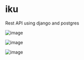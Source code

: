 # iku
Rest API using django and postgres

![image](https://user-images.githubusercontent.com/67866005/116810679-c8445c00-ab62-11eb-862b-7d4dc3f25ec4.png)

![image](https://user-images.githubusercontent.com/67866005/116810715-fcb81800-ab62-11eb-9ec1-bf7709929c01.png)

![image](https://user-images.githubusercontent.com/67866005/116810749-296c2f80-ab63-11eb-9af3-07684da82571.png)
